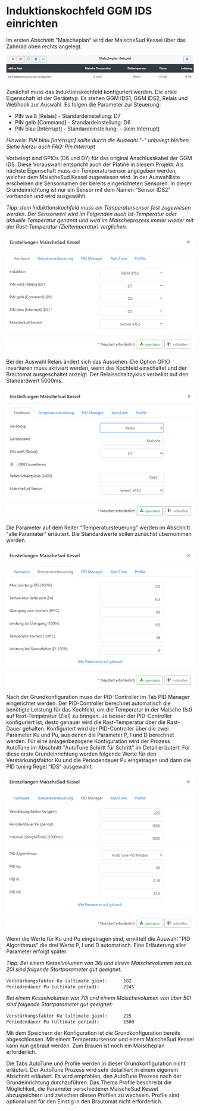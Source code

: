 # Induktionskochfeld GGM IDS einrichten

Im ersten Abschnitt "Maischeplan" wird der MaischeSud Kessel über das Zahnrad oben rechts angelegt.

![MaischeSud Kessel anlegen](/docs/img/IDS-einrichten.jpg)

Zunächst muss das Induktionskochfeld konfiguriert werden. Die erste Eigenschaft ist der Gerätetyp. Es stehen GGM IDS1, GGM IDS2, Relais und Webhook zur Auswahl. Es folgen die Parameter zur Steuerung:

* PIN weiß [Relais] - Standardeinstellung: D7
* PIN gelb [Command] - Standardeinstellung: D6
* PIN blau [Interrupt] - Standardeinstellung: - (kein Interrupt)

_Hinweis: PIN blau [Interrupt] sollte durch die Auswahl "-" unbelegt bleiben. Siehe hierzu auch FAQ: Pin Interrupt_

Vorbelegt sind GPIOs (D6 und D7) für das original Anschlusskabel der GGM IDS. Diese Vorauswahl entspricht auch der Platine in diesem Projekt. Als nächste Eigenschaft muss ein Temperatursensor angegeben werden, welcher dem MaischeSud Kessel zugewiesen wird. In der Auswahlliste erscheinen die Sensornamen der bereits eingerichteten Sensoren. In dieser Grundeinrichtung ist nur ein Sensor mit dem Namen "Sensor IDS2" vorhanden und wird ausgewählt.

_Tipp: dem Induktionskochfeld muss ein Temperatursensor fest zugewiesen werden. Der Sensorwert wird im Folgenden auch Ist-Temperatur oder aktuelle Temperatur genannt und wird im Maischeprozess immer wieder mit der Rast-Temperatur (Zieltemperatur) verglichen._

![MaischeSud Kessel konfigurieren](/docs/img/IDS-konfigurieren.jpg)

Bei der Auswahl Relais ändert sich das Aussehen. Die Option GPIO invertieren muss aktiviert werden, wenn das Kochfeld einschaltet und der Brautomat ausgeschaltet anzeigt. Der Relaisschaltzyklus verbelibt auf den Standardwert 5000ms.

![MaischeSud Kessel konfigurieren](/docs/img/relais-konfigurieren.jpg)

Die Parameter auf dem Reiter "Temperatursteuerung" werden im Abschnitt "alle Parameter" erläutert. Die Standardwerte sollen zunächst übernommen werden.

![MaischeSud Kessel konfigurieren](/docs/img/IDS-temperaturen.jpg)

Nach der Grundkonfiguration muss der PID-Controller im Tab PID Manager eingerichtet werden. Der PID-Controller berechnet automatisch die benötigte Leistung für das Kochfeld, um die Temperatur in der Maische (Ist) auf Rast-Temperatur (Ziel) zu bringen. Je besser der PID-Controller konfiguriert ist, desto genauer wird die Rast-Temperatur über die Rast-Dauer gehalten. Konfiguriert wird der PID-Controller über die zwei Parameter Ku und Pu, aus denen die Parameter P, I und D berechnet werden. Für eine anlagenbezogene Konfiguration wird der Prozess AutoTune im Abschnitt "AutoTune Schritt für Schritt" im Detail erläutert. Für diese erste Grundeinrichtung werden folgende Werte für den Verstärkungsfaktor Ku und die Periodendauer Pu eingetragen und dann die PID tuning Regel "IDS" ausgewählt:

![IDS](/docs/img/IDS-pid-einrichten.jpg)

Wenn die Werte für Ku und Pu eingetragen sind, ermittelt die Auswahl "PID Algorithmus" die drei Werte P, I und D automatisch. Eine Erläuterung aller Parameter erfolgt später.

_Tipp:_ _Bei einem Kesselvolumen von 36l und einem Maischevolumen von ca. 20l sind folgende Startparameter gut geeignet:_

```text
Verstärkungsfaktor Ku (ultimate gain):      182
Periodendauer Pu (ultimate period):         2245
```

_Bei einem Kesselvolumen von 70l und einem Maischevolumen von über 50l sind folgende Startparameter gut geeignet:_

```text
Verstärkungsfaktor Ku (ultimate gain):      225
Periodendauer Pu (ultimate period):         1500
```

Mit dem Speichern der Konfiguration ist die Grundkonfiguration bereits abgeschlossen. Mit einem Temperatursensor und einem MaischeSud Kessel kann nun gebraut werden. Zum Brauen ist noch ein Maischeplan erforderlich.

Die Tabs AutoTune und Profile werden in dieser Grundkonfiguration nicht erläutert. Der AutoTune Prozess wird sehr detailliert in einem eigenem Abschnitt erläutert. Es wird empfohlen, den AutoTune Prozess nach der Grundeinrichtung durchzuführen. Das Thema Profile beschreibt die Möglichkeit, die Parameter verschiedener MaischeSud Kessel abzuspeichern und zwischen diesen Profilen zu wechseln. Profile sind optional und für den Einstig in den Brautomat nicht erforderlich.
